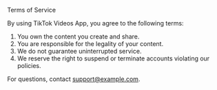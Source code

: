 Terms of Service

By using TikTok Videos App, you agree to the following terms:

1. You own the content you create and share.
2. You are responsible for the legality of your content.
3. We do not guarantee uninterrupted service.
4. We reserve the right to suspend or terminate accounts violating our policies.

For questions, contact support@example.com.
